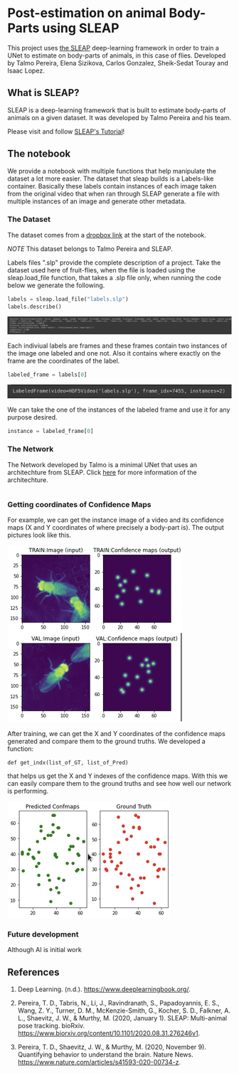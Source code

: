 # Post-estimation on animal Body-Parts using SLEAP

This project uses [the SLEAP](https://sleap.ai) deep-learning framework in order
to train a UNet to estimate on body-parts of animals, in this case of flies. Developed
by Talmo Pereira, Elena Sizikova, Carlos Gonzalez, Sheik-Sedat Touray and Isaac Lopez.

## What is SLEAP?

SLEAP is a deep-learning framework that is built to estimate body-parts of animals
on a given dataset. It was developed by Talmo Pereira and his team.

Please visit and follow [SLEAP's Tutorial](https://sleap.ai/tutorials/tutorial.html)!

## The notebook

We provide a notebook with multiple functions that help manipulate the dataset
a lot more easier.
The dataset that sleap builds is a Labels-like container.
Basically these labels contain instances of each image taken from the original video
that when ran through SLEAP generate a file with multiple instances of an image and generate other
metadata.

### The Dataset

The dataset comes from a [dropbox link](https://www.dropbox.com/s/b990gxjt3d3j3jh/210205.sleap_wt_gold.13pt.pkg.slp?dl=1) 
at the start of the notebook.

*NOTE* This dataset belongs to Talmo Pereira and SLEAP.

Labels files ".slp" provide the complete description of a project.
Take the dataset used here of fruit-flies, when the file is loaded using 
the sleap.load_file function, that takes a .slp file only, when running
the code below we generate the following.

```py
labels = sleap.load_file("labels.slp")
labels.describe()
```
![labels_image](labels.jpg)

Each indiviual labels are frames and these frames contain
two instances of the image one labeled and one not. Also it
contains where exactly on the frame are the coordinates of the
label.
```py
labeled_frame = labels[0]
```
![labels_individual_image](labeled_frame.jpg)

We can take the one of the instances of the labeled frame
and use it for any purpose desired.
```py
instance = labeled_frame[0]
```


### The Network

The Network developed by Talmo is a minimal UNet that uses an architechture
from SLEAP. Click [here](https://sleap.ai/api/sleap.nn.architectures.unet.html#module-sleap.nn.architectures.unet) 
for more information of the architechture.

```py

```

### Getting coordinates of Confidence Maps
For example, we can get the instance image of a video and its
confidence maps (X and Y coordinates of where precisely a body-part
is). The output pictures look like this.

![](Image2.jpg)

After training, we can get the X and Y coordinates of the confidence
maps generated and compare them to the ground truths. We developed a 
function:
```
def get_indx(list_of_GT, list_of_Pred)
```
that helps us get the X and Y indexes of the confidence
maps. With this we can easily compare them to the ground
truths and see how well our network is performing. 

![](Image1.jpg)

### Future development
Although AI is initial work
## References
1. Deep Learning. (n.d.). https://www.deeplearningbook.org/. 

2. Pereira, T. D., Tabris, N., Li, J., Ravindranath, S., Papadoyannis, E. S., Wang, Z. Y., Turner, D. M., McKenzie-Smith, G., Kocher, S. D., Falkner, A. L., Shaevitz, J. W., &amp; Murthy, M. (2020, January 1). SLEAP: Multi-animal pose tracking. bioRxiv. https://www.biorxiv.org/content/10.1101/2020.08.31.276246v1. 

3. Pereira, T. D., Shaevitz, J. W., &amp; Murthy, M. (2020, November 9). Quantifying behavior to understand the brain. Nature News. https://www.nature.com/articles/s41593-020-00734-z.

